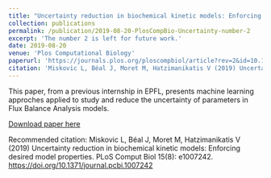 ```yaml
---
title: "Uncertainty reduction in biochemical kinetic models: Enforcing desired model properties"
collection: publications
permalink: /publication/2019-08-20-PlosCompBio-Uncertainty-number-2
excerpt: 'The number 2 is left for future work.'
date: 2019-08-20
venue: 'Plos Computational Biology'
paperurl: 'https://journals.plos.org/ploscompbiol/article?rev=2&id=10.1371/journal.pcbi.1007242'
citation: 'Miskovic L, Béal J, Moret M, Hatzimanikatis V (2019) Uncertainty reduction in biochemical kinetic models: Enforcing desired model properties. PLoS Comput Biol 15(8): e1007242. https://doi.org/10.1371/journal.pcbi.1007242'
---
```

This paper, from a previous internship in EPFL, presents machine learning approches applied to study and reduce the uncertainty of parameters in Flux Balance Analysis models.

[Download paper here](https://doi.org/10.1371/journal.pcbi.1007242)

Recommended citation:  Miskovic L, Béal J, Moret M, Hatzimanikatis V (2019) Uncertainty reduction in biochemical kinetic models: Enforcing desired model properties. PLoS Comput Biol 15(8): e1007242. https://doi.org/10.1371/journal.pcbi.1007242